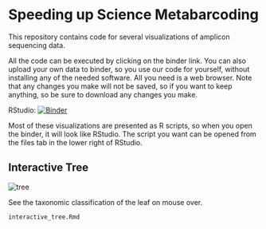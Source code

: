 # Speeding up Science Metabarcoding

This repository contains code for several visualizations of amplicon sequencing data.

All the code can be executed by clicking on the binder link. You can also upload your own data to binder, so you use our code for yourself, without installing any of the needed software. All you need is a web browser. Note that any changes you make will not be saved, so if you want to keep anything, so be sure to download any changes you make.

RStudio: [![Binder](http://mybinder.org/badge_logo.svg)](http://mybinder.org/v2/gh/devonorourke/sus19mb/Niel?urlpath=rstudio)


Most of these visualizations are presented as R scripts, so when you open the binder, it will look like RStudio. The script you want can be opened from the files tab in the lower right of RStudio.


## Interactive Tree

![tree](pics/tree.png)

See the taxonomic classification of the leaf on mouse over.

```interactive_tree.Rmd```
